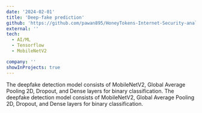 ```yaml
---
date: '2024-02-01'
title: 'Deep-fake prediction'
github: 'https://github.com/pawan895/HoneyTokens-Internet-Security-analysis'
external: ''
tech:
  - AI/ML
  - Tensorflow
  - MobileNetV2

company: ''
showInProjects: true
---
```


The deepfake detection model consists of MobileNetV2, Global Average Pooling 2D, Dropout, and Dense layers for binary classification. The deepfake detection model consists of MobileNetV2, Global Average Pooling 2D, Dropout, and Dense layers for binary classification.
